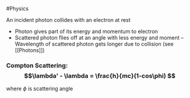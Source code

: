 #Physics 

An incident photon collides with an electron at rest
- Photon gives part of its energy and momentum to electron
- Scattered photon flies off at an angle with less energy and moment
	– Wavelength of scattered photon gets longer due to collision (see [[Photons]])

### Compton Scattering: $$\lambda' - \lambda = \frac{h}{mc}(1-cos\phi) $$
where $\phi$ is scattering angle